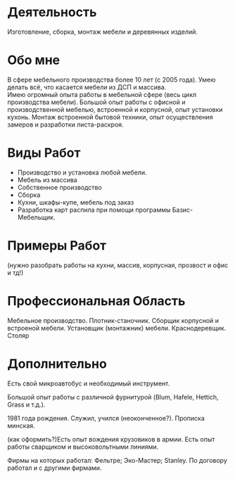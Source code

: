
Деятельность
===
Изготовление, сборка, монтаж мебели и деревянных изделий.

Обо мне
===
В сфере мебельного производства более 10 лет (с 2005 года).
Умею делать всё, что касается мебели из ДСП и массива.  
Имею огромный опыта работы в мебельной сфере (весь цикл производства мебели).
Большой опыт работы с офисной и производственной мебелью, встроенной и корпусной, опыт установки кухонь. 
Монтаж встроенной бытовой техники, опыт осуществления замеров и разработки листа-раскроя.

Виды Работ
===
- Производство и установка любой мебели.
- Мебель из массива
- Собственное производство
- Сборка 
- Кухни, шкафы-купе, мебель под заказ
- Разработка карт распила при помощи программы Базис-Мебельщик.

Примеры Работ
=== 
(нужно разобрать работы на кухни, массив, корпусная, прозвост и офис и тд!)

Профессиональная Область
===
Мебельное производство. 
Плотник-станочник.
Сборщик корпусной и встроеной мебели. 
Установщик (монтажник) мебели.
Краснодеревщик. 
Столяр

Дополнительно
===
Есть свой микроавтобус и необходимый инструмент.

Большой опыт работы с различной фурнитурой (Blum, Hafele, Hettich, Grass и т.д.).

1981 года рождения.  Служил, учился (неоконченное?). Прописка минская.

(как оформить?)Есть опыт вождения крузовиков в армии. Есть опыт работы сварщиком и высоковольтными линиями. 

Фирмы на которых работал: Фельтре; Эко-Мастер; Stanley. По договору работал и с другими фирмами. 


